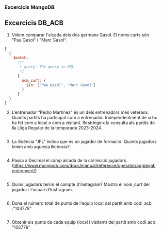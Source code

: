 ### Excercicis MongoDB



## Excercicis DB_ACB
1. Volem comparar l'alçada dels dos germans Gasol. El noms curts són "Pau Gasol" i
"Marc Gasol".
```JavaScript
[
  {
    $match:
      /**
       * query: The query in MQL.
       */
      {
        nom_curt: {
          $in: ["Pau Gasol", "Marc Gasol"]
        }
      }
  }
]
```
2. L’entrenador “Pedro Martínez” és un dels entrenadors més veterans. Quants partits
ha participat com a entrenador. Independentment de si ho ha fet com a local o com
a visitant. Restringeix la consulta als partits de lla Lliga Regular de la temporada
2023-2024.
```JavaScript

```
3. La llicència "JFL" indica que és un jugador de formació. Quants jugadors tenim amb
aquesta llicència?.
```JavaScript

```
4. Passa a Decimal el camp alcada de la col·lecció jugadors.
(https://www.mongodb.com/docs/manual/reference/operator/aggregation/convert/)
```JavaScript

```
5. Quins jugadors tenim el compte d'Instagram? Mostra el nom_curt del jugador i
l'usuari d'Instragram.
```JavaScript

```

6. Dona el número total de punts de l'equip local del partit amb codi_acb :"103778"
```JavaScript

``` 
7. Obtenir els punts de cada equip (local i visitant) del partit amb codi_acb: "103778"
```JavaScript

```
